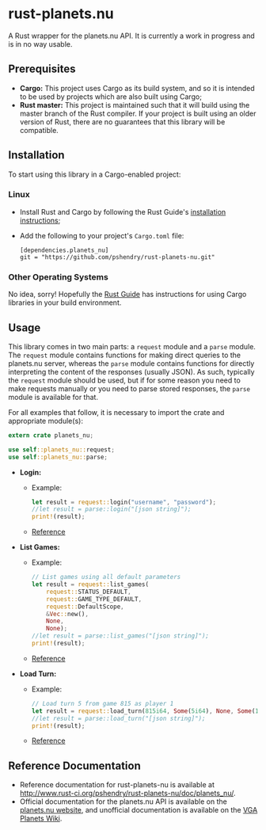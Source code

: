 rust-planets.nu
===============

A Rust wrapper for the planets.nu API. It is currently a work in progress and is in no way usable.

Prerequisites
-------------

  * **Cargo:** This project uses Cargo as its build system, and so it is intended to be used by projects which are also built using Cargo;
  * **Rust master:** This project is maintained such that it will build using the master branch of the Rust compiler. If your project is built
    using an older version of Rust, there are no guarantees that this library will be compatible.

Installation
--------

To start using this library in a Cargo-enabled project:

### Linux

  * Install Rust and Cargo by following the Rust Guide's [installation instructions](http://doc.rust-lang.org/guide.html#installing-rust);
  * Add the following to your project's `Cargo.toml` file:

    ```
    [dependencies.planets_nu]
    git = "https://github.com/pshendry/rust-planets-nu.git"
    ```

### Other Operating Systems

No idea, sorry! Hopefully the [Rust Guide](http://doc.rust-lang.org/guide.html) has instructions for using Cargo libraries in your build environment.

Usage
-----

This library comes in two main parts: a `request` module and a `parse` module. The `request` module contains functions for making direct queries to
the planets.nu server, whereas the `parse` module contains functions for directly interpreting the content of the responses (usually JSON). As such,
typically the `request` module should be used, but if for some reason you need to make requests manually or you need to parse stored responses,
the `parse` module is available for that.

For all examples that follow, it is necessary to import the crate and appropriate module(s):

```rust
extern crate planets_nu;

use self::planets_nu::request;
use self::planets_nu::parse;
```

  * **Login:**
    * Example:

        ```rust
        let result = request::login("username", "password");
        //let result = parse::login("[json string]");
        print!(result);
        ```
    * [Reference](http://www.rust-ci.org/pshendry/rust-planets-nu/doc/planets_nu/request/fn.login.html)
  * **List Games:**
    * Example:

        ```rust
        // List games using all default parameters
        let result = request::list_games(
            request::STATUS_DEFAULT,
            request::GAME_TYPE_DEFAULT,
            request::DefaultScope,
            &Vec::new(),
            None,
            None);
        //let result = parse::list_games("[json string]");
        print!(result);
        ```
    * [Reference](http://www.rust-ci.org/pshendry/rust-planets-nu/doc/planets_nu/request/fn.list_games.html)
  * **Load Turn:**
    * Example:

        ```rust
        // Load turn 5 from game 815 as player 1
        let result = request::load_turn(815i64, Some(5i64), None, Some(1i64), false);
        //let result = parse::load_turn("[json string]");
        print!(result);
        ```
    * [Reference](http://www.rust-ci.org/pshendry/rust-planets-nu/doc/planets_nu/request/fn.load_turn.html)

Reference Documentation
-----------------------

  * Reference documentation for rust-planets-nu is available at http://www.rust-ci.org/pshendry/rust-planets-nu/doc/planets_nu/.
  * Official documentation for the planets.nu API is available on the [planets.nu website](http://planets.nu/api-documentation), and unofficial documentation is available on the [VGA Planets Wiki](http://vgaplanets.org/index.php/Planets.Nu_API).


